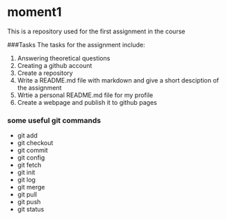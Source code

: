 # moment1
This is a repository used for the first assignment in the course

###Tasks
The tasks for the assignment include:
1. Answering theoretical questions
2.  Creating a github account
3. Create a repository
4. Write a README.md file with markdown and give a short desciption of the assignment
5. Wrtie a personal README.md file for my profile
6. Create a webpage and publish it to github pages

### some useful git commands
* git add
* git checkout
* git commit
* git config
* git fetch
* git init
* git log
* git merge
* git pull
* git push
* git status


